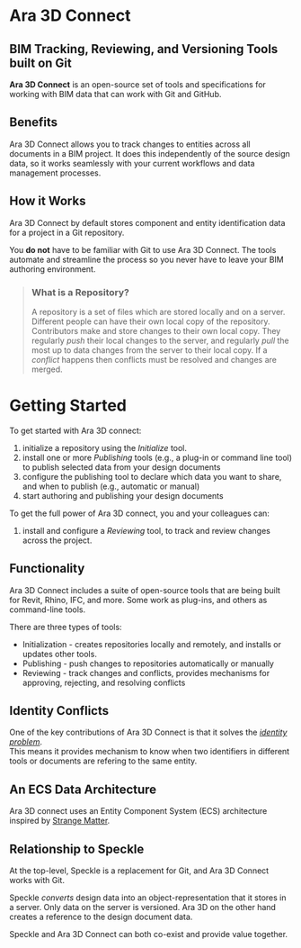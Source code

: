 # Ara 3D Connect 

## BIM Tracking, Reviewing, and Versioning Tools built on Git 

**Ara 3D Connect** is an open-source set of tools and specifications for working with BIM data that can work with Git and GitHub.

## Benefits

Ara 3D Connect allows you to track changes to entities across all documents in a BIM project. It does this independently of the
source design data, so it works seamlessly with your current workflows and data management processes. 

## How it Works

Ara 3D Connect by default stores component and entity identification data for a project in a Git repository. 

You **do not** have to be familiar with Git to use Ara 3D Connect. The tools automate and streamline the process so 
you never have to leave your BIM authoring environment.  

> ### What is a Repository?
> 
> A repository is a set of files which are stored locally and on a server.
> Different people can have their own local copy of the repository.
> Contributors make and store changes to their own local copy.
> They regularly _push_ their local changes to the server, and
> regularly _pull_ the most up to data changes from the server to their local copy.
> If a _conflict_ happens then conflicts must be resolved and changes are merged.

# Getting Started

To get started with Ara 3D connect: 

1. initialize a repository using the _Initialize_ tool.    
1. install one or more _Publishing_ tools (e.g., a plug-in or command line tool) to publish selected data from your design documents
1. configure the publishing tool to declare which data you want to share, and when to publish (e.g., automatic or manual) 
1. start authoring and publishing your design documents

To get the full power of Ara 3D connect, you and your colleagues can:

1. install and configure a _Reviewing_ tool, to track and review changes across the project.  

## Functionality  

Ara 3D Connect includes a suite of open-source tools that are being built for Revit, Rhino, IFC, and more. 
Some work as plug-ins, and others as command-line tools.

There are three types of tools:

* Initialization - creates repositories locally and remotely, and installs or updates other tools.
* Publishing - push changes to repositories automatically or manually 
* Reviewing - track changes and conflicts, provides mechanisms for approving, rejecting, and resolving conflicts 

## Identity Conflicts 

One of the key contributions of Ara 3D Connect is that it solves the [_identity problem_](https://github.com/ara3d/aec-hackathon-identity).  
This means it provides mechanism to know when two identifiers in different tools or documents are refering to the same entity. 

## An ECS Data Architecture

Ara 3D connect uses an Entity Component System (ECS) architecture inspired by [Strange Matter](https://github.com/gschleusner1972/strange_matter).  

## Relationship to Speckle 

At the top-level, Speckle is a replacement for Git, and Ara 3D Connect works with Git. 

Speckle _converts_ design data into an object-representation that it stores in a server. Only data on the server is versioned. Ara 3D on the other
hand creates a reference to the design document data.      

Speckle and Ara 3D Connect can both co-exist and provide value together. 

